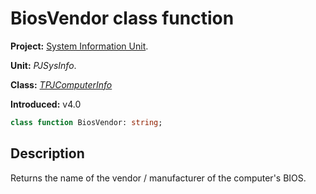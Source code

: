 # BiosVendor class function #

**Project:** [System Information Unit](SystemInformationUnit.md).

**Unit:** _PJSysInfo_.

**Class:** _[TPJComputerInfo](TPJComputerInfo.md)_

**Introduced:** v4.0

```pascal
class function BiosVendor: string;
```

## Description ##

Returns the name of the vendor / manufacturer of the computer's BIOS.